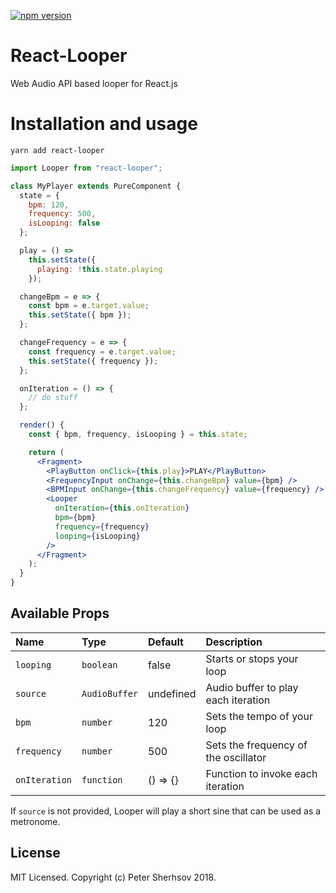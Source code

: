 [![npm version](https://badge.fury.io/js/react-looper.svg)](https://badge.fury.io/js/react-looper)

# React-Looper

Web Audio API based looper for React.js

# Installation and usage

```
yarn add react-looper
```

```jsx
import Looper from "react-looper";

class MyPlayer extends PureComponent {
  state = {
    bpm: 120,
    frequency: 500,
    isLooping: false
  };

  play = () =>
    this.setState({
      playing: !this.state.playing
    });

  changeBpm = e => {
    const bpm = e.target.value;
    this.setState({ bpm });
  };

  changeFrequency = e => {
    const frequency = e.target.value;
    this.setState({ frequency });
  };

  onIteration = () => {
    // do stuff
  };

  render() {
    const { bpm, frequency, isLooping } = this.state;

    return (
      <Fragment>
        <PlayButton onClick={this.play}>PLAY</PlayButton>
        <FrequencyInput onChange={this.changeBpm} value={bpm} />
        <BPMInput onChange={this.changeFrequency} value={frequency} />
        <Looper
          onIteration={this.onIteration}
          bpm={bpm}
          frequency={frequency}
          looping={isLooping}
        />
      </Fragment>
    );
  }
}
```

## Available Props

| Name        | Type          | Default   | Description                          |
| :---------- | :------------ | :-------- | :----------------------------------- |
| `looping`   | `boolean`     | false     | Starts or stops your loop            |
| `source`    | `AudioBuffer` | undefined | Audio buffer to play each iteration  |
| `bpm`       | `number`      | 120       | Sets the tempo of your loop          |
| `frequency` | `number`      | 500       | Sets the frequency of the oscillator |
| `onIteration`    | `function`    | () => {}  | Function to invoke each iteration    |

If `source` is not provided, Looper will play a short sine that can be used as a metronome.

## License

MIT Licensed. Copyright (c) Peter Sherhsov 2018.
